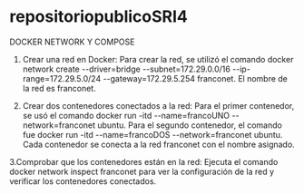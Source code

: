 # repositoriopublicoSRI4
DOCKER NETWORK Y COMPOSE

1. Crear una red en Docker:
Para crear la red, se utilizó el comando docker network create --driver=bridge --subnet=172.29.0.0/16 --ip-range=172.29.5.0/24 --gateway=172.29.5.254 franconet. El nombre de la red es franconet.

2. Crear dos contenedores conectados a la red:
Para el primer contenedor, se usó el comando docker run -itd --name=francoUNO --network=franconet ubuntu. Para el segundo contenedor, el comando fue docker run -itd --name=francoDOS --network=franconet ubuntu. Cada contenedor se conecta a la red franconet con el nombre asignado.

3.Comprobar que los contenedores están en la red:
Ejecuta el comando docker network inspect franconet para ver la configuración de la red y verificar los contenedores conectados.
